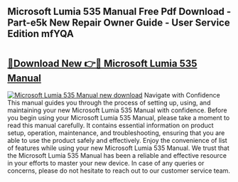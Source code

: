 ## Microsoft Lumia 535 Manual Free Pdf Download - Part-e5k New Repair Owner Guide - User Service Edition mfYQA

# <h2><a href="http://cf18833.oget.top/?id=Microsoft+Lumia+535+Manual">🔗Download New 👉🔴 Microsoft Lumia 535 Manual</a></h2>

[![Microsoft Lumia 535 Manual new download](https://i.imgur.com/5g1atiW.png)](http://cf18833.oget.top/?id=Microsoft+Lumia+535+Manual)
Navigate with Confidence This manual guides you through the process of setting up, using, and maintaining your new Microsoft Lumia 535 Manual with confidence. Before you begin using your Microsoft Lumia 535 Manual, please take a moment to read this manual carefully. It contains essential information on product setup, operation, maintenance, and troubleshooting, ensuring that you are able to use the product safely and effectively. Enjoy the convenience of list of features while using your new Microsoft Lumia 535 Manual. We trust that the Microsoft Lumia 535 Manual has been a reliable and effective resource in your efforts to master your new device. In case of any queries or concerns, please do not hesitate to reach out to our customer service team.
